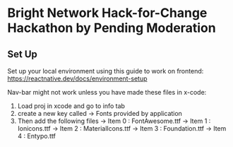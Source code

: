 # Bright Network Hack-for-Change Hackathon by Pending Moderation

## Set Up 
Set up your local environment using this guide to work on frontend: 
https://reactnative.dev/docs/environment-setup

Nav-bar might not work unless you have made these files in x-code:
1) Load proj in xcode and go to info tab 
2) create a new key called -> Fonts provided by application
3) Then add the following files -> Item 0 : FontAwesome.ttf
                                -> Item 1 : Ionicons.ttf
                                -> Item 2 : MaterialIcons.ttf
                                -> Item 3 : Foundation.ttf
                                -> Item 4 : Entypo.ttf
